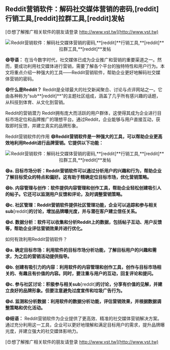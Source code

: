 ## **Reddit营销软件：解码社交媒体营销的密码,**[reddit]**行销工具,**[reddit]**拉群工具,**[reddit]**发帖**

[😍想了解推广相关软件的朋友请登录 http://www.vst.tw](http://www.vst.tw)

 <center><img src="https://vst.tw/MP4/tuiguang/png/0.png" alt="Reddit营销软件：解码社交媒体营销的密码,**[reddit]**行销工具,**[reddit]**拉群工具,**[reddit]**发帖"></center>

**😄导语：**
在当今数字时代，社交媒体已成为企业推广和营销的重要渠道之一。然而，要成功利用社交媒体进行营销，需要了解各个平台的独特特性和用户行为。本文将重点介绍一种强大的工具——Reddit营销软件，帮助企业更好地解码社交媒体营销的密码。

**😄什么是Reddit？**
Reddit是全球最大的社交新闻聚合、讨论与点评网站之一。它由各种称为“sub**[reddit]**”的主题社区组成，涵盖了几乎所有感兴趣的话题，从科技到体育、从文化到营销。

Reddit的营销潜力
Reddit拥有庞大而活跃的用户群体，这使得其成为企业进行目标市场定位和品牌推广的理想平台。通过Reddit，企业能够与用户直接互动，获取即时反馈，并建立真实的品牌形象。

Reddit营销软件的作用
**😄Reddit营销软件是一种强大的工具，可以帮助企业更高效地利用Reddit进行品牌营销。它提供以下功能：**

 <center><img src="https://vst.tw/MP4/tuiguang/png/3.png" alt="Reddit营销软件：解码社交媒体营销的密码,**[reddit]**行销工具,**[reddit]**拉群工具,**[reddit]**发帖"></center>

**😄a. 目标市场分析：Reddit营销软件可以通过分析用户的兴趣和行为，帮助企业了解目标受众的特点和偏好。这有助于精确定位目标市场，优化营销策略。**

**😄b. 内容管理与创作：软件提供内容管理和创作工具，帮助企业轻松创建吸引人的帖子。它还可以监测用户反馈和评论，及时调整营销策略。**

**😄c. 社区管理：Reddit营销软件提供社区管理功能，企业可以追踪和参与相关sub**[reddit]**的讨论，增加品牌曝光度，并与潜在客户建立信任关系。**

**😄d. 数据分析：软件可以收集和分析Reddit上的数据，包括帖子互动、用户反馈等，帮助企业评估营销效果并进行优化。**

如何有效利用Reddit营销软件？

**😄a. 确定目标市场：利用软件的目标市场分析功能，了解目标用户的兴趣和需求，为之后的营销活动提供指导。**

**😄b. 创建有吸引力的内容：利用软件的内容管理和创作工具，创作与目标市场相关的、有趣且有价值的内容。同时，要注重与用户的互动，回复评论和提问。**

**😄c. 参与社区讨论：积极参与相关sub**[reddit]**的讨论，分享有价值的见解，并建立良好的品牌形象。但要注意避免过度宣传和垃圾广告行为。**

**😄d. 监测和分析数据：利用软件的数据分析功能，评估营销效果，并根据数据调整策略和优化活动。**

**😄结语：**
Reddit营销软件为企业提供了更高效、精准的社交媒体营销解决方案。通过充分利用这一工具，企业可以更好地理解和满足目标用户的需求，提升品牌曝光度，并建立强大的社交媒体影响力。

[😍想了解推广相关软件的朋友请登录 http://www.vst.tw](http://www.vst.tw)



